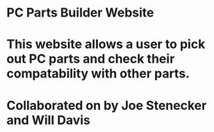 # PC Parts Builder Website
# This website allows a user to pick out PC parts and check their compatability with other parts.
# Collaborated on by Joe Stenecker and Will Davis
